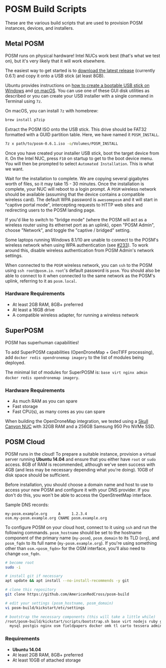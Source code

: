 # POSM Build Scripts

These are the various build scripts that are used to provision POSM instances, devices, and
installers.

## Metal POSM

POSM runs on physical hardware! Intel NUCs work best (that's what we test on), but it's very likely
that it will work elsewhere.

The easiest way to get started is to [download the latest
release](http://posm.s3.amazonaws.com/releases/posm-0.6.1.iso) (currently 0.6.1) and copy
it onto a USB stick (at least 8GB).

Ubuntu provides instructions on [how to create a bootable USB stick on
Windows](https://www.ubuntu.com/download/desktop/create-a-usb-stick-on-windows) and [on
macOS](https://www.ubuntu.com/download/desktop/create-a-usb-stick-on-mac-osx). You can use one of
these GUI disk utilities as described or you can create your USB installer with a single command in
Terminal using `7z`.

On macOS, you can install `7z` with homebrew:

```bash
brew install p7zip
```

Extract the POSM ISO onto the USB stick. This drive should be FAT32 formatted with a GUID partition
table. Here, we have named it `POSM_INSTALL`.

```bash
7z x path/to/posm-0.6.1.iso -o/Volumes/POSM_INSTALL
```

Once you have created your installer USB stick, boot the target device from it. On the Intel NUC,
press `F10` on startup to get to the boot device menu. You will then be prompted to select
`Automated Installation`. This is what we want.

Wait for the installation to complete. We are copying several gigabytes worth of files, so it may
take 15 - 30 minutes. Once the installation is complete, your NUC will reboot to a login prompt. A
`POSM` wireless network should be available (assuming that the device contains a compatible wireless
card). The default WPA password is `awesomeposm` and it will start in "captive portal mode",
intercepting requests to HTTP web sites and redirecting users to the POSM landing page.

If you'd like to switch to "bridge mode" (where the POSM will act as a wireless router using its
ethernet port as an uplink), open "POSM Admin", choose "Network", and toggle the "captive / bridged"
setting.

Some laptops running Windows 8.1/10 are unable to connect to the POSM's wireless network when using
WPA authentication (see [#233](https://github.com/AmericanRedCross/posm/issues/233)). To work around
this, disable wireless authentication from POSM Admin's network settings.

When connected to the `POSM` wireless network, you can `ssh` to the POSM using `ssh root@posm.io`.
`root`'s default password is `posm`. You should also be able to connect to it when connected to the
same network as the POSM's uplink, referring to it as `posm.local`.

### Hardware Requirements

* At least 2GB RAM, 8GB+ preferred
* At least a 16GB drive
* A compatible wireless adapter, for running a wireless network

## SuperPOSM

POSM has superhuman capabilities!

To add SuperPOSM capabilities (OpenDroneMap + GeoTIFF processing), add `docker redis opendronemap
imagery` to the list of modules being deployed.

The minimal list of modules for SuperPOSM is: `base virt nginx admin docker redis opendronemap imagery`.

### Hardware Requirements

* As much RAM as you can spare
* Fast storage
* Fast CPU(s), as many cores as you can spare

When building the OpenDroneMap integration, we tested using a [Skull Canyon
NUC](http://www.intel.com/content/www/us/en/nuc/nuc-kit-nuc6i7kyk-features-configurations.html) with
32GB RAM and a 256GB Samsung 950 Pro NVMe SSD.

## POSM Cloud

POSM runs in the cloud! To prepare a suitable instance, provision a virtual server running **Ubuntu
14.04** and ensure that you either have `root` or `sudo` access. 8GB of RAM is recommended, although
we've seen success with 4GB (and less may be necessary depending what you're doing). 10GB of disk
space should be sufficient.

Before installation, you should choose a domain name and host to use to access your new POSM and
configure it with your DNS provider. If you don't do this, you won't be able to access the
OpenStreetMap interface.

Sample DNS records:

```
my-posm.example.org     A     1.2.3.4
osm.my-posm.example.org CNAME posm.example.org
```

To configure POSM on your cloud host, connect to it using `ssh` and run the following commands.
`posm_hostname` should be set to the hostname component of the primary name (`my-posm`),
`posm_domain` to its TLD (`org`), and `posm_fqdn` to its full name (`my-posm.example.org`). If
you're using something other than `osm.<posm_fqdn>` for the OSM interface, you'll also need to
change `osm_fqdn`.

```bash
# become root
sudo -i

# install git if necessary
apt update && apt install --no-install-recommends -y git

# clone this repository
git clone https://github.com/AmericanRedCross/posm-build

# edit your settings (posm_hostname, posm_domain)
vi posm-build/kickstart/etc/settings

# bootstrap the necessary components (this will take a little while)
/root/posm-build/kickstart/scripts/bootstrap.sh base virt nodejs ruby gis \
  mysql postgis nginx osm fieldpapers docker omk tl carto tessera admin
```

### Requirements

* **Ubuntu 14.04**
* At least 2GB RAM, 8GB+ preferred
* At least 10GB of attached storage
